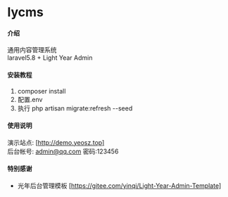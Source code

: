 # lycms

#### 介绍
通用内容管理系统  
laravel5.8 + Light Year Admin  

#### 安装教程

1. composer install
2. 配置.env
3. 执行 php artisan migrate:refresh --seed

#### 使用说明

演示站点: [http://demo.yeosz.top]  
后台帐号: admin@qq.com 密码:123456  

#### 特别感谢

- 光年后台管理模板 [https://gitee.com/yinqi/Light-Year-Admin-Template]
